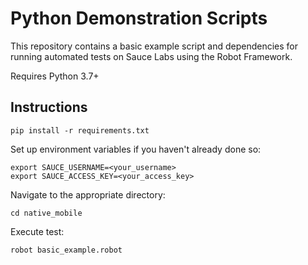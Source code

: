 # Python Demonstration Scripts

This repository contains a basic example script and dependencies for running automated tests on Sauce Labs using the Robot Framework.

Requires Python 3.7+
## Instructions

```
pip install -r requirements.txt
```

Set up environment variables if you haven't already done so:
```
export SAUCE_USERNAME=<your_username>
export SAUCE_ACCESS_KEY=<your_access_key>
```

Navigate to the appropriate directory:
```
cd native_mobile
```

Execute test:
```
robot basic_example.robot
```
